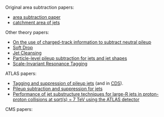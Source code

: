 Original area subtraction papers: 

- [area subtraction paper](http://arxiv.org/abs/arXiv:0707.1378)
- [catchment area of jets](http://arxiv.org/abs/arXiv:0802.1188)

Other theory papers:

- [On the use of charged-track information to subtract neutral pileup](http://arxiv.org/abs/1404.7353)
- [Soft Drop](http://arxiv.org/abs/1402.2657)
- [Jet Cleansing](http://arxiv.org/abs/1309.4777)
- [Particle-level pileup subtraction for jets and jet shapes](http://arxiv.org/abs/1403.3108)
- [Scale-Invariant Resonance Tagging](http://arxiv.org/abs/1303.6636)

ATLAS papers:
- [Tagging and suppression of pileup
jets](http://atlas.web.cern.ch/Atlas/GROUPS/PHYSICS/CONFNOTES/ATLAS-CONF-2014-018/)
(and in [CDS](http://cds.cern.ch/record/1700870)).
- [Pileup subtraction and suppression for jets](http://cds.cern.ch/record/1570994)
- [Performance of jet substructure techniques for large-R jets in proton-proton collisions at sqrt(s) = 7 TeV using the ATLAS detector](http://arxiv.org/abs/1306.4945)

CMS papers:
